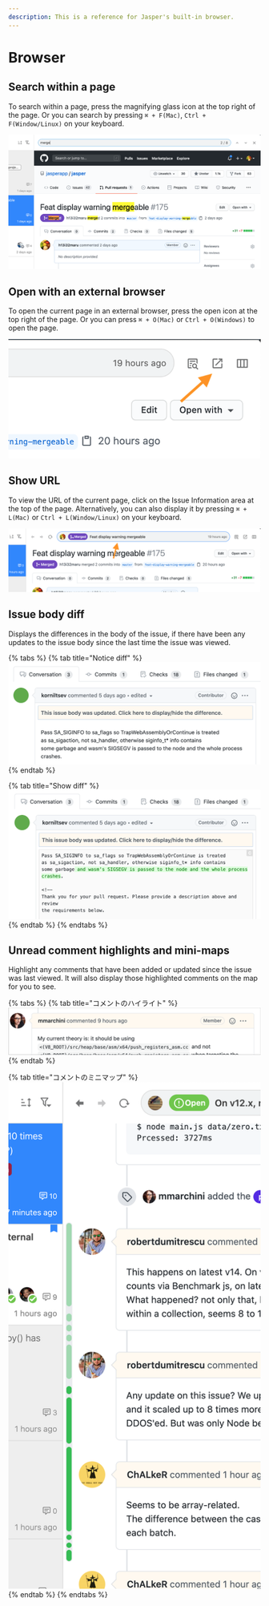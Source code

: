 ```yaml
---
description: This is a reference for Jasper's built-in browser.
---
```


# Browser

## Search within a page <a id="search"></a>

To search within a page, press the magnifying glass icon at the top right of the page. Or you can search by pressing `⌘ + F(Mac)`, `Ctrl + F(Window/Linux)` on your keyboard.

![](../.gitbook/assets/15_search_page.png)

## Open with an external browser <a id="open"></a>

To open the current page in an external browser, press the open icon at the top right of the page. Or you can press `⌘ + O(Mac)` or `Ctrl + O(Windows)` to open the page.

![](../.gitbook/assets/15_open_external.png)

## Show URL <a id="url"></a>

To view the URL of the current page, click on the Issue Information area at the top of the page. Alternatively, you can also display it by pressing `⌘ + L(Mac)` or `Ctrl + L(Window/Linux)` on your keyboard.

![](../.gitbook/assets/15_url.png)

## Issue body diff <a id="diff"></a>

Displays the differences in the body of the issue, if there have been any updates to the issue body since the last time the issue was viewed.

{% tabs %}
{% tab title="Notice diff" %}
![](../.gitbook/assets/08_diff_body1.png)
{% endtab %}

{% tab title="Show diff" %}
![](../.gitbook/assets/08_diff_body2.png)
{% endtab %}
{% endtabs %}

## Unread comment highlights and mini-maps <a id="comment"></a>

Highlight any comments that have been added or updated since the issue was last viewed. It will also display those highlighted comments on the map for you to see.

{% tabs %}
{% tab title="コメントのハイライト" %}
![](../.gitbook/assets/03_highlight_comment.png)
{% endtab %}

{% tab title="コメントのミニマップ" %}
![](../.gitbook/assets/08_minimap.png)
{% endtab %}
{% endtabs %}



